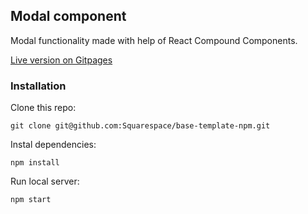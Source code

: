 ## Modal component
Modal functionality made with help of React Compound Components.

[Live version on Gitpages](https://msulecki.github.io/compound-components-modal/)

### Installation
Clone this repo:
```
git clone git@github.com:Squarespace/base-template-npm.git
```
Instal dependencies:
```
npm install
```
Run local server:
```
npm start
```